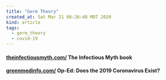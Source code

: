 ```yaml
---
title: "Germ Theory"
created_at: Sat Mar 21 08:26:48 MDT 2020
kind: article
tags:
  - germ_theory
  - covid-19
---
```


<h4>
  <a href="https://theinfectiousmyth.com/book/SARS.pdf" target="_blank">theinfectiousmyth.com/</a>
  The Infectious Myth book
</h4>

<h4>
  <a href="https://www.greenmedinfo.com/blog/does-2019-coronavirus-exist" target="_blank">greenmedinfo.com/</a>
  Op-Ed: Does the 2019 Coronavirus Exist?
</h4>

<!--
html boilerplate fragments
<a href="" target="_blank"></a>
<a name=""></a>
<img src="" width="400px">
<ul>
  <li></li>
  <li><a href="" target="_blank"></a></li>
</ul>
<pre>
</pre>
<p style="margin-bottom: 2em;"></p>
<hr style="border: 0; height: 3px; background: #333; background-image: linear-gradient(to right, #ccc, #333, #ccc);">
<pre><code>
</code></pre>
<math xmlns='http://www.w3.org/1998/Math/MathML' display='block'>
</math>
:-->
